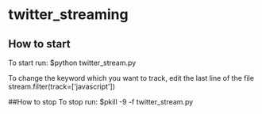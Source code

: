 # twitter_streaming

## How to start
To start run:
$python twitter_stream.py

To change the keyword which you want to track, edit the last line of the file
stream.filter(track=['javascript'])

##How to stop
To stop run:
$pkill -9 -f twitter_stream.py

